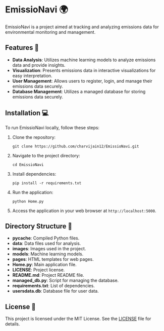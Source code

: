 # EmissioNavi 🌍

EmissioNavi is a project aimed at tracking and analyzing emissions data for environmental monitoring and management.

## Features 🚀

- **Data Analysis**: Utilizes machine learning models to analyze emissions data and provide insights.
- **Visualization**: Presents emissions data in interactive visualizations for easy interpretation.
- **User Management**: Allows users to register, login, and manage their emissions data securely.
- **Database Management**: Utilizes a managed database for storing emissions data securely.

## Installation 💻

To run EmissioNavi locally, follow these steps:

1. Clone the repository:
   ```
   git clone https://github.com/charvijain12/EmissioNavi.git
   ```

2. Navigate to the project directory:
   ```
   cd EmissioNavi
   ```

3. Install dependencies:
   ```
   pip install -r requirements.txt
   ```

4. Run the application:
   ```
   python Home.py
   ```

5. Access the application in your web browser at `http://localhost:5000`.

## Directory Structure 📂

- **__pycache__**: Compiled Python files.
- **data**: Data files used for analysis.
- **images**: Images used in the project.
- **models**: Machine learning models.
- **pages**: HTML templates for web pages.
- **Home.py**: Main application file.
- **LICENSE**: Project license.
- **README.md**: Project README file.
- **managed_db.py**: Script for managing the database.
- **requirements.txt**: List of dependencies.
- **usersdata.db**: Database file for user data.

## License 📝

This project is licensed under the MIT License. See the [LICENSE](LICENSE) file for details.
